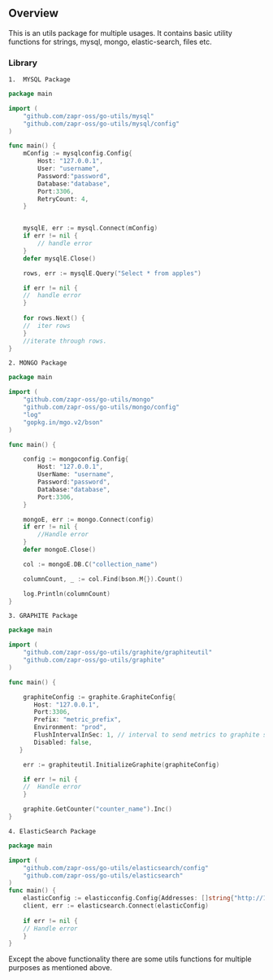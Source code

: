## Overview

This is an utils package for multiple usages. 
It contains basic utility functions for strings, mysql, mongo, elastic-search, files etc.


### Library

    1.  MYSQL Package
```go
package main

import (
	"github.com/zapr-oss/go-utils/mysql"
	"github.com/zapr-oss/go-utils/mysql/config"
)

func main() {
	mConfig := mysqlconfig.Config{
		Host: "127.0.0.1",
		User: "username",
		Password:"password",
		Database:"database",
		Port:3306,
		RetryCount: 4,
	}


	mysqlE, err := mysql.Connect(mConfig)
	if err != nil {
		// handle error
	}
	defer mysqlE.Close()

	rows, err := mysqlE.Query("Select * from apples")

	if err != nil {
	//	handle error
	}
    
	for rows.Next() {
	//	iter rows
	}
    //iterate through rows.
}
```

    2. MONGO Package
    

```go
package main

import (
	"github.com/zapr-oss/go-utils/mongo"
	"github.com/zapr-oss/go-utils/mongo/config"
	"log"
	"gopkg.in/mgo.v2/bson"
)

func main() {

	config := mongoconfig.Config{
        Host: "127.0.0.1",
        UserName: "username",
        Password:"password",
        Database:"database",
        Port:3306,
    }

	mongoE, err := mongo.Connect(config)
	if err != nil {
	    //Handle error
	}
	defer mongoE.Close()

	col := mongoE.DB.C("collection_name")

	columnCount, _ := col.Find(bson.M{}).Count()

	log.Println(columnCount)
}

```

    3. GRAPHITE Package
```go
package main

import (
    "github.com/zapr-oss/go-utils/graphite/graphiteutil"
    "github.com/zapr-oss/go-utils/graphite"
)

func main() {

    graphiteConfig := graphite.GraphiteConfig{
       Host: "127.0.0.1",
       Port:3306,
       Prefix: "metric_prefix",
       Environment: "prod",
       FlushIntervalInSec: 1, // interval to send metrics to graphite server.
       Disabled: false,
   }

    err := graphiteutil.InitializeGraphite(graphiteConfig)

    if err != nil {
    //	Handle error
    }

    graphite.GetCounter("counter_name").Inc()
}

```

    4. ElasticSearch Package
```go
package main

import (
	"github.com/zapr-oss/go-utils/elasticsearch/config"
    "github.com/zapr-oss/go-utils/elasticsearch"
)
func main() {
	elasticConfig := elasticconfig.Config{Addresses: []string{"http://127.0.0.1:9200", "http://192.168.0.1:9200"}}
	client, err := elasticsearch.Connect(elasticConfig)
	
	if err != nil {
	// Handle error
	}
}

```

Except the above functionality there are some utils functions for multiple purposes as mentioned above.